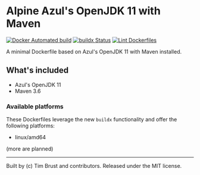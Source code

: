# Alpine Azul's OpenJDK 11 with Maven

[![Docker Automated build](https://img.shields.io/docker/automated/timbru31/alpine-java-maven.svg)](https://hub.docker.com/r/timbru31/alpine-java-maven/)
[![buildx Status](https://github.com/timbru31/docker-alpine-java-maven/workflows/buildx/badge.svg)](https://github.com/timbru31/docker-alpine-java-maven/actions?query=workflow%3Abuildx)
[![Lint Dockerfiles](https://github.com/timbru31/docker-alpine-java-maven/workflows/Lint%20Dockerfiles/badge.svg)](https://github.com/timbru31/docker-alpine-java-maven/actions?query=workflow%3A%22Lint+Dockerfiles%22)

A minimal Dockerfile based on Azul's OpenJDK 11 with Maven installed.

## What's included

- Azul's OpenJDK 11
- Maven 3.6

### Available platforms

These Dockerfiles leverage the new `buildx` functionality and offer the following platforms:

- linux/amd64

(more are planned)

---

Built by (c) Tim Brust and contributors. Released under the MIT license.
